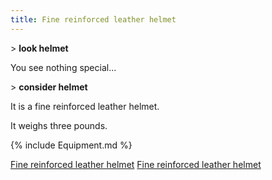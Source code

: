 ```yaml
---
title: Fine reinforced leather helmet
---
```


\> **look helmet**

You see nothing special...

\> **consider helmet**

It is a fine reinforced leather helmet.

It weighs three pounds.

{% include Equipment.md %}

[Fine reinforced leather helmet](Category:_Leather_equipment "wikilink")
[Fine reinforced leather helmet](Category:_Head_items "wikilink")
